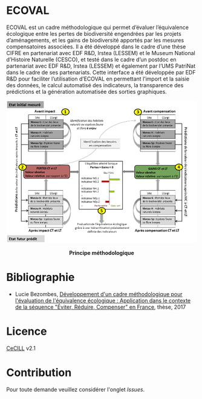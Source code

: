 # ECOVAL

ECOVAL est un cadre méthodologique qui permet d’évaluer l’équivalence écologique
entre les pertes de biodiversité engendrées par les projets d’aménagements,
et les gains de biodiversité apportés par les mesures compensatoires associées.
Il a été développé dans le cadre d’une thèse CIFRE en partenariat avec EDF R&D,
Irstea (LESSEM) et le Museum National d’Histoire Naturelle (CESCO),
et testé dans le cadre d’un postdoc en partenariat avec EDF R&D, Irstea (LESSEM)
et également par l’UMS PatriNat dans le cadre de ses partenariats.
Cette interface a été développée par EDF R&D pour faciliter l’utilisation d’ECOVAL
en permettant l’import et la saisie des données, le calcul automatisé des indicateurs,
la transparence des prédictions et la génération automatisée des sorties graphiques.

<p align="center">
  <img src="./www/Image2.png" width="800"/>
</p>
<p align="center">
   <b>Principe méthodologique</b> 
</p>

# Bibliographie

* Lucie Bezombes, [Développement d'un cadre méthodologique pour l'évaluation de l'équivalence écologique : Application dans le contexte de la séquence "Éviter, Réduire, Compenser" en France](https://tel.archives-ouvertes.fr/tel-01746852), thèse, 2017

# Licence

[CeCILL](http://www.cecill.info/index.en.html) v2.1

# Contribution

Pour toute demande veuillez considérer l'onglet  *Issues*.


